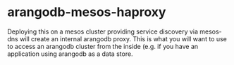 # arangodb-mesos-haproxy

Deploying this on a mesos cluster providing service discovery via mesos-dns will create an internal arangodb proxy. This is what you will want to use to access an arangodb cluster from the inside (e.g. if you have an application using arangodb as a data store.
